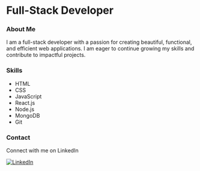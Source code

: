<h1>Full-Stack Developer</h1>

<h3>About Me</h3>

<p>I am a full-stack developer with a passion for creating beautiful, functional, and efficient web applications. I am eager to continue growing my skills and contribute to impactful projects.</p>

<h3>Skills</h3>

<ul>
  <li>HTML</li>
  <li>CSS</li>
  <li>JavaScript</li>
  <li>React.js</li>
  <li>Node.js</li>
  <li>MongoDB</li>
  <li>Git</li>
</ul>

<h3>Contact</h3>

<p>Connect with me on LinkedIn</p>

[linkedin-shield]: https://img.shields.io/badge/-LinkedIn-black.svg?style=flat-square&logo=linkedin&colorB=555
[linkedin-url]: linkedin.com/in/mishael-keidar
[![LinkedIn][linkedin-shield]][linkedin-url]
